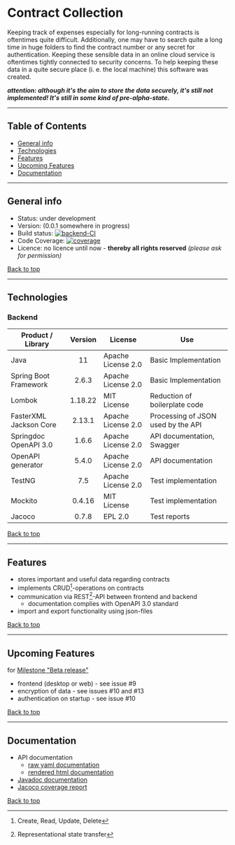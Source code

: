 # Contract Collection

Keeping track of expenses especially for long-running contracts is oftentimes quite difficult. Additionally, one may 
have to search quite a long time in huge folders to find the contract number or any secret for authentication.
Keeping these sensible data in an online cloud service is oftentimes tightly connected to security concerns. To help
keeping these data in a quite secure place (i. e. the local machine) this software was created.

***attention: although it's the aim to store the data securely, it's still not implemented! It's still in some kind of pre-alpha-state.***

---
## Table of Contents
* [General info](#general-info)
* [Technologies](#technologies)
* [Features](#features)
* [Upcoming Features](#upcoming-features)
* [Documentation](#documentation)

---
## General info
* Status: under development
* Version: (0.0.1 somewhere in progress)
* Build status: [![backend-CI](https://github.com/Metallist-dev/contractCollection/actions/workflows/ci-backend.yaml/badge.svg?branch=security-implementation)](https://github.com/Metallist-dev/contractCollection/actions/workflows/ci-backend.yaml)
* Code Coverage: [![coverage](https://metallist-images.de/github/contractcollection/coverage.svg)](https://metallist-images.de/github/contractcollection/coverage.svg)
* Licence: no licence until now - **thereby all rights reserved** *(please ask for permission)*

[Back to top](#table-of-contents)

---
## Technologies

### Backend
| **Product / Library**      | **Version** | **License**        | **Use**                            |
|----------------------------|:-----------:|--------------------|------------------------------------|
| Java                       |     11      | Apache License 2.0 | Basic Implementation               |
| Spring Boot Framework      |    2.6.3    | Apache License 2.0 | Basic Implementation               |
| Lombok                     |   1.18.22   | MIT License        | Reduction of boilerplate code      |
| FasterXML Jackson Core     |   2.13.1    | Apache License 2.0 | Processing of JSON used by the API |
| Springdoc OpenAPI 3.0      |    1.6.6    | Apache License 2.0 | API documentation, Swagger         |
| OpenAPI generator          |    5.4.0    | Apache License 2.0 | API documentation                  |
| TestNG                     |     7.5     | Apache License 2.0 | Test implementation                |
| Mockito                    |   0.4.16    | MIT License        | Test implementation                |
| Jacoco                     |    0.7.8    | EPL 2.0            | Test reports                       |


[Back to top](#table-of-contents)

---
## Features

* stores important and useful data regarding contracts
* implements CRUD[^1]-operations on contracts
* communication via REST[^2]-API between frontend and backend
  * documentation complies with OpenAPI 3.0 standard
* import and export functionality using json-files

[^1]: Create, Read, Update, Delete  
[^2]: Representational state transfer

[Back to top](#table-of-contents)

---
## Upcoming Features

for [Milestone "Beta release"](https://github.com/Metallist-dev/contractCollection/milestone/1)
* frontend (desktop or web) - see issue #9
* encryption of data - see issues #10 and #13
* authentication on startup - see issue #10


[Back to top](#table-of-contents)

---
## Documentation

* API documentation
  * [raw yaml documentation](Backend/src/main/resources/static/contractcollection-api.yaml)
  * [rendered html documentation](https://metallist-images.de/github/contractcollection/docs/openapi/index.html)
* [Javadoc documentation](https://metallist-images.de/github/contractcollection/docs/javadoc/index-all.html)
* [Jacoco coverage report](https://metallist-images.de/github/contractcollection/docs/jacoco/jacocoHtml/index.html)

[Back to top](#table-of-contents)